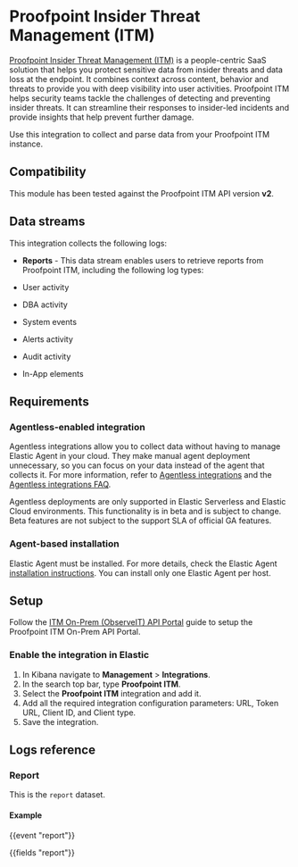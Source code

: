 # Proofpoint Insider Threat Management (ITM)

[Proofpoint Insider Threat Management (ITM)](https://www.proofpoint.com/us/products/insider-threat-management) is a people-centric SaaS solution that helps you protect sensitive data from insider threats and data loss at the endpoint. It combines context across content, behavior and threats to provide you with deep visibility into user activities. Proofpoint ITM helps security teams tackle the challenges of detecting and preventing insider threats. It can streamline their responses to insider-led incidents and provide insights that help prevent further damage.

Use this integration to collect and parse data from your Proofpoint ITM instance.

## Compatibility

This module has been tested against the Proofpoint ITM API version **v2**.

## Data streams

This integration collects the following logs:

- **Reports** - This data stream enables users to retrieve reports from Proofpoint ITM, including the following log types:

- User activity
- DBA activity
- System events
- Alerts activity
- Audit activity
- In-App elements

## Requirements

### Agentless-enabled integration

Agentless integrations allow you to collect data without having to manage Elastic Agent in your cloud. They make manual agent deployment unnecessary, so you can focus on your data instead of the agent that collects it. For more information, refer to [Agentless integrations](https://www.elastic.co/guide/en/serverless/current/security-agentless-integrations.html) and the [Agentless integrations FAQ](https://www.elastic.co/guide/en/serverless/current/agentless-integration-troubleshooting.html).

Agentless deployments are only supported in Elastic Serverless and Elastic Cloud environments. This functionality is in beta and is subject to change. Beta features are not subject to the support SLA of official GA features.

### Agent-based installation

Elastic Agent must be installed. For more details, check the Elastic Agent [installation instructions](docs-content://reference/fleet/install-elastic-agents.md). You can install only one Elastic Agent per host.

## Setup

Follow the [ITM On-Prem (ObserveIT) API Portal](https://prod.docs.oit.proofpoint.com/configuration_guide/observeit_api_portal.htm) guide to setup the Proofpoint ITM On-Prem API Portal.

### Enable the integration in Elastic

1. In Kibana navigate to **Management** > **Integrations**.
2. In the search top bar, type **Proofpoint ITM**.
3. Select the **Proofpoint ITM** integration and add it.
4. Add all the required integration configuration parameters: URL, Token URL, Client ID, and Client type.
5. Save the integration.

## Logs reference

### Report

This is the `report` dataset.

#### Example

{{event "report"}}

{{fields "report"}}
